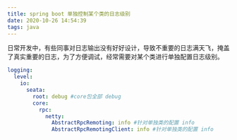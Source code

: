 ```yaml
---
title: spring boot 单独控制某个类的日志级别
date: 2020-10-26 14:54:39
tags: java
---
```

日常开发中，有些同事对日志输出没有好好设计，导致不重要的日志满天飞，掩盖了真实重要的日志，为了方便调试，经常需要对某个类进行单独配置日志级别。
``` yaml
logging:
  level:
    io:
      seata:
        root: debug #core包全部 debug
        core:
          rpc:
            netty:
              AbstractRpcRemoting: info #针对单独类的配置 info 
              AbstractRpcRemotingClient: info #针对单独类的配置 info 
```
